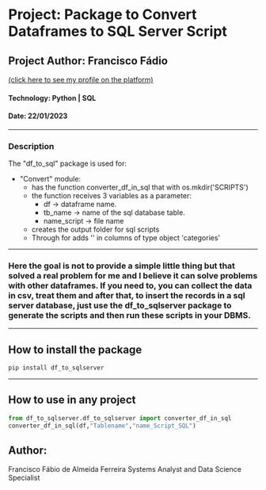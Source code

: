 # Project: Package to Convert Dataframes to SQL Server Script
## Project Author: Francisco Fádio
[(click here to see my profile on the platform)](https://github.com/franciscofabio)
#### Technology: Python | SQL
#### Date: 22/01/2023
-----------------------------------------
### Description
The "df_to_sql" package is used for:

- "Convert" module:
  - has the function converter_df_in_sql that with os.mkdir('SCRIPTS')
  - the function receives 3 variables as a parameter:
    - df -> dataframe name.
    - tb_name -> name of the sql database table.
    - name_script -> file name
  - creates the output folder for sql scripts
  - Through for adds '' in columns of type object 'categories'

---------------------------------------------

### Here the goal is not to provide a simple little thing but that solved a real problem for me and I believe it can solve problems with other dataframes. If you need to, you can collect the data in csv, treat them and after that, to insert the records in a sql server database, just use the df_to_sqlserver package to generate the scripts and then run these scripts in your DBMS.
----------------------------------------------------
## How to install the package
```bash
pip install df_to_sqlserver
```
-------------------------------------------------
## How to use in any project

```python
from df_to_sqlserver.df_to_sqlserver import converter_df_in_sql
converter_df_in_sql(df,"Tablename","name_Script_SQL")
```


## Author:
Francisco Fábio de Almeida Ferreira
Systems Analyst and Data Science Specialist

